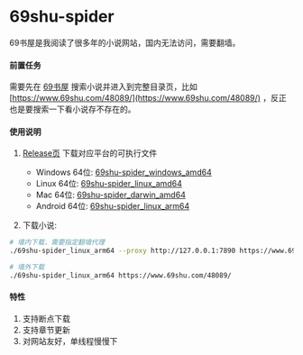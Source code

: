 # 69shu-spider

69书屋是我阅读了很多年的小说网站，国内无法访问，需要翻墙。

#### 前置任务

需要先在 [69书屋](https://www.69shu.com/) 搜索小说并进入到完整目录页，比如 [https://www.69shu.com/48089/](https://www.69shu.com/48089/) ，反正也是要搜索一下看小说存不存在的。

#### 使用说明

1. [Release页](https://github.com/cooolr/69shu-spider/releases/tag/v1.1) 下载对应平台的可执行文件
    - Windows 64位: [69shu-spider_windows_amd64](https://github.com/cooolr/69shu-spider/releases/download/v1.1/69shu-spider_windows_amd64.exe)
    - Linux 64位: [69shu-spider_linux_amd64](https://github.com/cooolr/69shu-spider/releases/download/v1.1/69shu-spider_linux_amd64)
    - Mac 64位: [69shu-spider_darwin_amd64](https://github.com/cooolr/69shu-spider/releases/download/v1.1/69shu-spider_darwin_amd64)
    - Android 64位: [69shu-spider_linux_arm64](https://github.com/cooolr/69shu-spider/releases/download/v1.1/69shu-spider_linux_arm64)

2. 下载小说: 
``` bash
# 墙内下载，需要指定翻墙代理
./69shu-spider_linux_arm64 --proxy http://127.0.0.1:7890 https://www.69shu.com/48089/

# 墙外下载
./69shu-spider_linux_arm64 https://www.69shu.com/48089/
```
#### 特性

1. 支持断点下载
2. 支持章节更新
3. 对网站友好，单线程慢慢下


